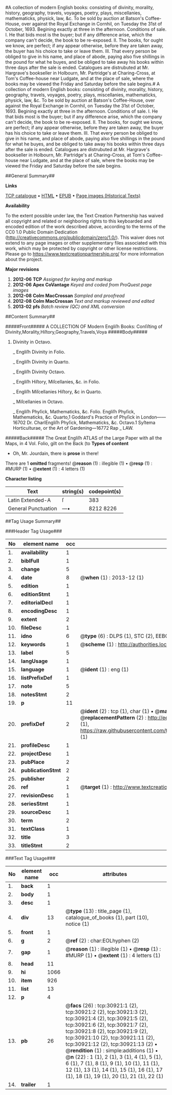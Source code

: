 #A collection of modern English books: consisting of divinity, morality, history, geography, travels, voyages, poetry, plays, miscellanies, mathematicks, physick, law, &c. To be sold by auction at Batson's Coffee-House, over against the Royal Exchange in Cornhil, on Tuesday the 31st of October, 1693. Begining exactly at three in the afternoon. Conditions of sale. I. He that bids most is the buyer; but if any difference arise, which the company can't decide, the book to be re-exposed. II. The books, for ought we know, are perfect; if any appear otherwise, before they are taken away, the buyer has his choice to take or leave them. III. That every person be obliged to give in his name, and place of abode, paying also five shillings in the pound for what he buyes, and be obliged to take away his books within three days after the sale is ended. Catalogues are distrubuted at Mr. Hargrave's bookseller in Holbourn, Mr. Partridge's at Charing-Cross, at Tom's Coffee-house near Ludgate, and at the place of sale, where the books may be viewed the Friday and Saturday before the sale begins.#
A collection of modern English books: consisting of divinity, morality, history, geography, travels, voyages, poetry, plays, miscellanies, mathematicks, physick, law, &c. To be sold by auction at Batson's Coffee-House, over against the Royal Exchange in Cornhil, on Tuesday the 31st of October, 1693. Begining exactly at three in the afternoon. Conditions of sale. I. He that bids most is the buyer; but if any difference arise, which the company can't decide, the book to be re-exposed. II. The books, for ought we know, are perfect; if any appear otherwise, before they are taken away, the buyer has his choice to take or leave them. III. That every person be obliged to give in his name, and place of abode, paying also five shillings in the pound for what he buyes, and be obliged to take away his books within three days after the sale is ended. Catalogues are distrubuted at Mr. Hargrave's bookseller in Holbourn, Mr. Partridge's at Charing-Cross, at Tom's Coffee-house near Ludgate, and at the place of sale, where the books may be viewed the Friday and Saturday before the sale begins.

##General Summary##

**Links**

[TCP catalogue](http://www.ota.ox.ac.uk/tcp/)  • 
[HTML](http://tei.it.ox.ac.uk/tcp/Texts-HTML/free/A33/A33820.html)  • 
[EPUB](http://tei.it.ox.ac.uk/tcp/Texts-EPUB/free/A33/A33820.epub) • 
[Page images (Historical Texts)](https://historicaltexts.jisc.ac.uk/eebo-99826518e)

**Availability**

To the extent possible under law, the Text Creation Partnership has waived all copyright and related or neighboring rights to this keyboarded and encoded edition of the work described above, according to the terms of the CC0 1.0 Public Domain Dedication (http://creativecommons.org/publicdomain/zero/1.0/). This waiver does not extend to any page images or other supplementary files associated with this work, which may be protected by copyright or other license restrictions. Please go to https://www.textcreationpartnership.org/ for more information about the project.

**Major revisions**

1. __2012-06__ __TCP__ *Assigned for keying and markup*
1. __2012-06__ __Apex CoVantage__ *Keyed and coded from ProQuest page images*
1. __2012-08__ __Colm MacCrossan__ *Sampled and proofread*
1. __2012-08__ __Colm MacCrossan__ *Text and markup reviewed and edited*
1. __2013-02__ __pfs__ *Batch review (QC) and XML conversion*

##Content Summary##

#####Front#####
A COLLECTION OF Modern Engliſh Books: Conſiſting of
Divinity,Morality,Hiſtory,Geography,Travels,Voya
#####Body#####

1. Divinity in Octavo.

    _ Engliſh Divinity in Folio.

    _ Engliſh Divinity in Quarto.

    _ Engliſh Divinity Octavo.

    _ Engliſh Hiſtory, Miſcellanies, &c. in Folio.

    _ Engliſh Miſcellanies Hiſtory, &c in Quarto.

    _ Miſcellanies in Octavo.

    _ Engliſh Phyſick, Mathematicks, &c. Folio.
Engliſh Phyſick, Mathematicks, &c. Quarto,1 Goddard's Practice of Phyſick in London——16702 Dr. CharlEngliſh Phyſick, Mathematicks, &c. Octavo.1 Syſtema Horticulturae, or the Art of Gardening—16772 Rap
    _ LAW.

#####Back#####
The Great Engliſh ATLAS of the Large Paper with all the Maps, in 4 Vol. Folio, gilt on the Back (to 
**Types of content**

  * Oh, Mr. Jourdain, there is **prose** in there!

There are 1 **omitted** fragments! 
 @__reason__ (1) : illegible (1)  •  @__resp__ (1) : #MURP (1)  •  @__extent__ (1) : 4 letters (1)

**Character listing**


|Text|string(s)|codepoint(s)|
|---|---|---|
|Latin Extended-A|ſ|383|
|General Punctuation|—•|8212 8226|

##Tag Usage Summary##

###Header Tag Usage###

|No|element name|occ|attributes|
|---|---|---|---|
|1.|__availability__|1||
|2.|__biblFull__|1||
|3.|__change__|5||
|4.|__date__|8| @__when__ (1) : 2013-12 (1)|
|5.|__edition__|1||
|6.|__editionStmt__|1||
|7.|__editorialDecl__|1||
|8.|__encodingDesc__|1||
|9.|__extent__|2||
|10.|__fileDesc__|1||
|11.|__idno__|6| @__type__ (6) : DLPS (1), STC (2), EEBO-CITATION (1), PROQUEST (1), VID (1)|
|12.|__keywords__|1| @__scheme__ (1) : http://authorities.loc.gov/ (1)|
|13.|__label__|5||
|14.|__langUsage__|1||
|15.|__language__|1| @__ident__ (1) : eng (1)|
|16.|__listPrefixDef__|1||
|17.|__note__|5||
|18.|__notesStmt__|2||
|19.|__p__|11||
|20.|__prefixDef__|2| @__ident__ (2) : tcp (1), char (1)  •  @__matchPattern__ (2) : ([0-9\-]+):([0-9IVX]+) (1), (.+) (1)  •  @__replacementPattern__ (2) : http://eebo.chadwyck.com/downloadtiff?vid=$1&page=$2 (1), https://raw.githubusercontent.com/textcreationpartnership/Texts/master/tcpchars.xml#$1 (1)|
|21.|__profileDesc__|1||
|22.|__projectDesc__|1||
|23.|__pubPlace__|2||
|24.|__publicationStmt__|2||
|25.|__publisher__|2||
|26.|__ref__|1| @__target__ (1) : http://www.textcreationpartnership.org/docs/. (1)|
|27.|__revisionDesc__|1||
|28.|__seriesStmt__|1||
|29.|__sourceDesc__|1||
|30.|__term__|2||
|31.|__textClass__|1||
|32.|__title__|3||
|33.|__titleStmt__|2||


###Text Tag Usage###

|No|element name|occ|attributes|
|---|---|---|---|
|1.|__back__|1||
|2.|__body__|1||
|3.|__desc__|1||
|4.|__div__|13| @__type__ (13) : title_page (1), catalogue_of_books (1), part (10), notice (1)|
|5.|__front__|1||
|6.|__g__|2| @__ref__ (2) : char:EOLhyphen (2)|
|7.|__gap__|1| @__reason__ (1) : illegible (1)  •  @__resp__ (1) : #MURP (1)  •  @__extent__ (1) : 4 letters (1)|
|8.|__head__|11||
|9.|__hi__|1066||
|10.|__item__|926||
|11.|__list__|13||
|12.|__p__|4||
|13.|__pb__|26| @__facs__ (26) : tcp:30921:1 (2), tcp:30921:2 (2), tcp:30921:3 (2), tcp:30921:4 (2), tcp:30921:5 (2), tcp:30921:6 (2), tcp:30921:7 (2), tcp:30921:8 (2), tcp:30921:9 (2), tcp:30921:10 (2), tcp:30921:11 (2), tcp:30921:12 (2), tcp:30921:13 (2)  •  @__rendition__ (1) : simple:additions (1)  •  @__n__ (22) : 1 (1), 2 (1), 3 (1), 4 (1), 5 (1), 6 (1), 7 (1), 8 (1), 9 (1), 10 (1), 11 (1), 12 (1), 13 (1), 14 (1), 15 (1), 16 (1), 17 (1), 18 (1), 19 (1), 20 (1), 21 (1), 22 (1)|
|14.|__trailer__|1||
